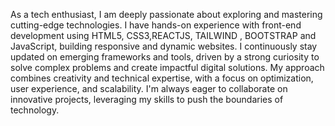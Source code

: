 As a tech enthusiast, I am deeply passionate about exploring and mastering cutting-edge technologies. I have hands-on experience with front-end development using HTML5, CSS3,REACTJS, TAILWIND , BOOTSTRAP and JavaScript, building responsive and dynamic websites. I continuously stay updated on emerging frameworks and tools, driven by a strong curiosity to solve complex problems and create impactful digital solutions. My approach combines creativity and technical expertise, with a focus on optimization, user experience, and scalability. I'm always eager to collaborate on innovative projects, leveraging my skills to push the boundaries of technology.